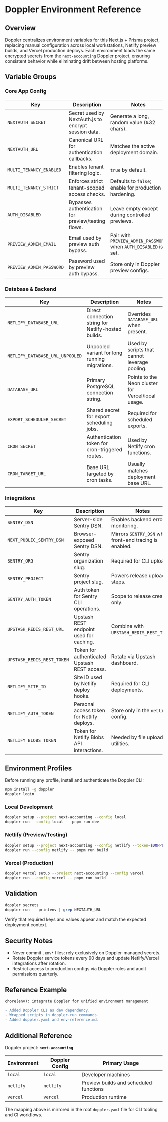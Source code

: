 # Doppler Environment Reference

## Overview
Doppler centralizes environment variables for this Next.js + Prisma project, replacing manual configuration across local workstations, Netlify preview builds, and Vercel production deploys. Each environment loads the same encrypted secrets from the `next-accounting` Doppler project, ensuring consistent behavior while eliminating drift between hosting platforms.

## Variable Groups

### Core App Config

| Key | Description | Notes |
| --- | --- | --- |
| `NEXTAUTH_SECRET` | Secret used by NextAuth.js to encrypt session data. | Generate a long, random value (≥32 chars). |
| `NEXTAUTH_URL` | Canonical URL for authentication callbacks. | Matches the active deployment domain. |
| `MULTI_TENANCY_ENABLED` | Enables tenant filtering logic. | `true` by default. |
| `MULTI_TENANCY_STRICT` | Enforces strict tenant-scoped access checks. | Defaults to `false`; enable for production hardening. |
| `AUTH_DISABLED` | Bypasses authentication for preview/testing flows. | Leave empty except during controlled previews. |
| `PREVIEW_ADMIN_EMAIL` | Email used by preview auth bypass. | Pair with `PREVIEW_ADMIN_PASSWORD` when `AUTH_DISABLED` is set. |
| `PREVIEW_ADMIN_PASSWORD` | Password used by preview auth bypass. | Store only in Doppler preview configs. |

### Database & Backend

| Key | Description | Notes |
| --- | --- | --- |
| `NETLIFY_DATABASE_URL` | Direct connection string for Netlify-hosted builds. | Overrides `DATABASE_URL` when present. |
| `NETLIFY_DATABASE_URL_UNPOOLED` | Unpooled variant for long running migrations. | Used by scripts that cannot leverage pooling. |
| `DATABASE_URL` | Primary PostgreSQL connection string. | Points to the Neon cluster for Vercel/local usage. |
| `EXPORT_SCHEDULER_SECRET` | Shared secret for export scheduling jobs. | Required for scheduled exports. |
| `CRON_SECRET` | Authentication token for cron-triggered routes. | Used by Netlify cron functions. |
| `CRON_TARGET_URL` | Base URL targeted by cron tasks. | Usually matches deployment base URL. |

### Integrations

| Key | Description | Notes |
| --- | --- | --- |
| `SENTRY_DSN` | Server-side Sentry DSN. | Enables backend error monitoring. |
| `NEXT_PUBLIC_SENTRY_DSN` | Browser-exposed Sentry DSN. | Mirrors `SENTRY_DSN` when front-end tracing is enabled. |
| `SENTRY_ORG` | Sentry organization slug. | Required for CLI uploads. |
| `SENTRY_PROJECT` | Sentry project slug. | Powers release upload steps. |
| `SENTRY_AUTH_TOKEN` | Auth token for Sentry CLI operations. | Scope to release creation only. |
| `UPSTASH_REDIS_REST_URL` | Upstash REST endpoint used for caching. | Combine with `UPSTASH_REDIS_REST_TOKEN`. |
| `UPSTASH_REDIS_REST_TOKEN` | Token for authenticated Upstash REST access. | Rotate via Upstash dashboard. |
| `NETLIFY_SITE_ID` | Site ID used by Netlify deploy hooks. | Required for CLI deployments. |
| `NETLIFY_AUTH_TOKEN` | Personal access token for Netlify deploys. | Store only in the `netlify` config. |
| `NETLIFY_BLOBS_TOKEN` | Token for Netlify Blobs API interactions. | Needed by file upload utilities. |

## Environment Profiles

Before running any profile, install and authenticate the Doppler CLI:

```bash
npm install -g doppler
doppler login
```

### Local Development

```bash
doppler setup --project next-accounting --config local
doppler run --config local -- pnpm run dev
```

### Netlify (Preview/Testing)

```bash
doppler setup --project next-accounting --config netlify --token=$DOPPLER_TOKEN
doppler run --config netlify -- pnpm run build
```

### Vercel (Production)

```bash
doppler vercel setup --project next-accounting --config vercel
doppler run --config vercel -- pnpm run build
```

## Validation

```bash
doppler secrets
doppler run -- printenv | grep NEXTAUTH_URL
```
Verify that required keys and values appear and match the expected deployment context.

## Security Notes

- Never commit `.env*` files; rely exclusively on Doppler-managed secrets.
- Rotate Doppler service tokens every 90 days and update Netlify/Vercel integrations after rotation.
- Restrict access to production configs via Doppler roles and audit permissions quarterly.

## Reference Example

```diff
chore(env): integrate Doppler for unified environment management

- Added Doppler CLI as dev dependency.
- Wrapped scripts in doppler-run commands.
- Added doppler.yaml and env-reference.md.
```

## Additional Reference

Doppler project: **`next-accounting`**

| Environment | Doppler Config | Primary Usage |
| --- | --- | --- |
| `local` | `local` | Developer machines |
| `netlify` | `netlify` | Preview builds and scheduled functions |
| `vercel` | `vercel` | Production runtime |

The mapping above is mirrored in the root `doppler.yaml` file for CLI tooling and CI workflows.
